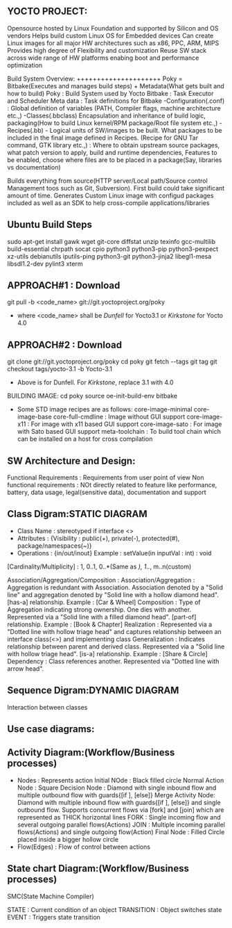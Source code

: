 YOCTO PROJECT:
--------------
Opensource hosted by Linux Foundation and supported by Silicon and OS vendors 
Helps build custom Linux OS for Embedded devices
Can create Linux images for all major HW architectures such as x86, PPC, ARM, MIPS
Provides high degree of Flexibility and customization
Reuse SW stack across wide range of HW platforms enabing boot and performance optimization

Build System Overview:
+++++++++++++++++++++
Poky = Bitbake(Executes and manages build steps) + Metadata(What gets built and how to build)
Poky      : Build System used by Yocto
Bitbake   : Task Executor and Scheduler
Meta data : Task definitions for Bitbake
	-Configuration(.conf) : Global definition of variables (PATH, Compiler flags, machine architecture etc.,)
	-Classes(.bbclass) Encapsulation and inheritance of build logic, packaging(How to build Linux kernel/RPM package/Root file system etc.,)
	-Recipes(.bb) - Logical units of SW/images to be built. What packages to be included in the final image defined in Recipes. (Recipe for GNU Tar command, GTK library etc.,) : Where to obtain upstream source packages, what patch version to apply, build and runtime dependencies, Features to be enabled, choose where files are to be placed in a package(Say, libraries vs documentation)
	
Builds everything from source(HTTP server/Local path/Source control Management toos such as Git, Subversion). First build could take significant amount of time.
Generates Custom Linux image with configud packages included as well as an SDK to help cross-compile applications/libraries

Ubuntu Build Steps
------------------
sudo apt-get install gawk wget git-core diffstat unzip texinfo gcc-multilib build-essential chrpath socat cpio python3 python3-pip python3-pexpect xz-utils debianutils iputils-ping python3-git python3-jinja2 libegl1-mesa libsdl1.2-dev pylint3 xterm

APPROACH#1 : Download
---------------------
git pull -b <code_name> git://git.yoctoproject.org/poky
  - where <code_name> shall be *Dunfell* for Yocto3.1 or *Kirkstone* for Yocto 4.0

APPROACH#2 : Download
---------------------
git clone git://git.yoctoproject.org/poky
cd poky
git fetch --tags
git tag
git checkout tags/yocto-3.1 -b Yocto-3.1
  - Above is for Dunfell. For *Kirkstone*, replace 3.1 with 4.0

BUILDING IMAGE:
cd poky
source oe-init-build-env
bitbake <image>
  - Some STD image recipes are as follows:
    core-image-minimal
    core-image-base
    core-full-cmdline : Image without GUI support
    core-image-x11    : For image with x11 based GUI support
    core-image-sato   : For image with Sato based GUI support
    meta-toolchain    : To build tool chain which can be installed on a host for cross compilation


SW Architecture and Design:
---------------------------
Functional Requirements : Requirements from user point of view
Non functional requirements : NOt directly related to feature like performance, battery, data usage, legal(sensitive data), documentation and support


Class Digram:STATIC DIAGRAM
--------------------------
- Class Name : stereotyped if interface <<interface>>
- Attributes : {Visibility : public(+), private(-), protected(#), package/namespaces(~)}
- Operations : {in/out/inout} Example : setValue(in inputVal : int) : void

[Cardinality/Multiplicity] : 1, 0..1, 0..*(Same as *), 1..*, m..n(custom)
 
Association/Aggregation/Composition :
Association/Aggregation : Aggregation is redundant with Association. Association denoted by a "Solid line" and aggregation denoted by "Solid line with a hollow diamond head". [has-a] relationship. Example : [Car & Wheel]
Composition : Type of Aggregation indicating strong ownership. One dies with another. Represented via a "Solid line with a filled diamond head". [part-of] relationship. Example : [Book & Chapter]
Realization : Represented via a "Dotted line with hollow triage head" and captures relationship between an interface class(<<interface>>) and implementing class
Generalization : Indicates relationship between parent and derived class. Represented via a "Solid line with hollow triage head". [is-a] relationship. Example : [Share & Circle]
Dependency : Class references another. Represented via "Dotted line with arrow head".

Sequence Digram:DYNAMIC DIAGRAM
----------------
Interaction between classes

Use case diagrams:
------------------

Activity Diagram:(Workflow/Business processes)
----------------------------------------------
- Nodes : Represents action
  Initial NOde       : Black filled circle
  Normal Action Node : Square
  Decision Node      : Diamond with single inbound flow and multiple outbound flow with guards{[if <condition>], [else]}
  Merge Activity Node: Diamond with multiple inbound flow with guards{[if <condition>], [else]} and single outbound flow.
Supports concurrent flows via [fork] and [join] which are represented as THICK horizontal lines
  FORK : Single incoming flow and several outgoing parallel flows(Actions) 
  JOIN : Multiple incoming parallel flows(Actions) and single outgoing flow(Action)
  Final Node : Filled Circle placed inside a bigger hollow circle
- Flow(Edges) : Flow of control between actions


State chart Diagram:(Workflow/Business processes)
-------------------------------------------------
SMC(State Machine Compiler)

STATE : Current condition of an object
TRANSITION : Object switches state
EVENT : Triggers state transition


